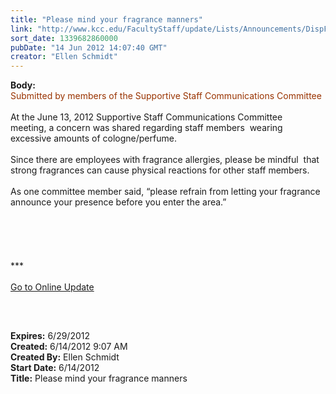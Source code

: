 ```yaml
---
title: "Please mind your fragrance manners"
link: "http://www.kcc.edu/FacultyStaff/update/Lists/Announcements/DispForm.aspx?ID=735"
sort_date: 1339682860000
pubDate: "14 Jun 2012 14:07:40 GMT"
creator: "Ellen Schmidt"
---
```


<div><b>Body:</b> <div class="ExternalClass4B889515FC224B859D4C5EAC2DE9344F"><div><font color="#993300">Submitted by members of the Supportive Staff Communications Committee </font></div>
<div> </div>
<div>At the June 13, 2012 Supportive Staff Communications Committee meeting, a concern was shared regarding staff members  wearing excessive amounts of cologne/perfume.  </div>
<div> </div>
<div>Since there are employees with fragrance allergies, please be mindful  that strong fragrances can cause physical reactions for other staff members.  </div>
<div> </div>
<div>As one committee member said, “please refrain from letting your fragrance announce your presence before you enter the area.”</div>
<div> </div>
<div> </div>
<div> </div>
<div> </div>
<div>
<div class="ExternalClass95AE8F95A9B447AC94D76AD6DF4788EA"><br />***<br /> <br /><a href="/FacultyStaff/update/Pages/dailyupdate.aspx">Go to Online Update</a><font size="2"></font></div>
<p><font size="2"><br /></font> </p></div></div></div>
<div><b>Expires:</b> 6/29/2012</div>
<div><b>Created:</b> 6/14/2012 9:07 AM</div>
<div><b>Created By:</b> Ellen Schmidt</div>
<div><b>Start Date:</b> 6/14/2012</div>
<div><b>Title:</b> Please mind your fragrance manners</div>
